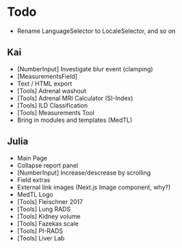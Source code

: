 # Todo

- Rename LanguageSelector to LocaleSelector, and so on

## Kai

- [NumberInput] Investigate blur event (clamping)
- [MeasurementsField]
- Text / HTML export
- [Tools] Adrenal washout
- [Tools] Adrenal MRI Calculator (SI-Index)
- [Tools] ILD Classification
- [Tools] Measurements Tool
- Bring in modules and templates (MedTL)

## Julia

- Main Page
- Collapse report panel
- [NumberInput] Increase/descrease by scrolling
- Field extras
- External link images (Next.js Image component, why?)
- MedTL Logo
- [Tools] Fleischner 2017
- [Tools] Lung RADS
- [Tools] Kidney volume
- [Tools] Fazekas scale
- [Tools] PI-RADS
- [Tools] Liver Lab
